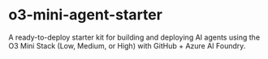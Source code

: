 # o3-mini-agent-starter
A ready-to-deploy starter kit for building and deploying AI agents using the O3 Mini Stack (Low, Medium, or High) with GitHub + Azure AI Foundry.
